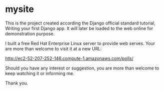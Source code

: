 # mysite
This is the project created according the Django official standard tutorial, Writing your first Django app. It will later be loaded to the web online for demonstration purpose.

I built a free Red Hat Enterprise Linux server to provide web serves. Your are more than welcome to visit it at a new URL:

http://ec2-52-207-252-146.compute-1.amazonaws.com/polls/

Should you have any interest or suggestion, you are more than welcome to keep watching it or informing me.


Thank you.

